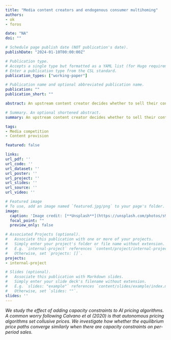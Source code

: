 ```yaml
---
title: "Media content creators and endogenous consumer multihoming"
authors:
- ok
- foros

date: "NA"
doi: ""

# Schedule page publish date (NOT publication's date).
publishDate: "2024-01-10T00:00:00Z"

# Publication type.
# Accepts a single type but formatted as a YAML list (for Hugo requirements).
# Enter a publication type from the CSL standard.
publication_types: ["working-paper"]

# Publication name and optional abbreviated publication name.
publication: ""
publication_short: ""

abstract: An upstream content creator decides whether to sell their content exclusively to one, or to both, downstream media platforms which compete for consumers. The platforms can choose to price low and attract multihoming among the consumers, or price high and induce singlehoming consumers, i.e. exclusive consumers. We study how the content creator’s pricing strategy can shape consumer homing decisions.

# Summary. An optional shortened abstract.
summary: An upstream content creator decides whether to sell their content exclusively to one, or to both, downstream media platforms which compete for consumers. The platforms can choose to price low and attract multihoming among the consumers, or price high and induce singlehoming consumers, i.e. exclusive consumers. We study how the content creator’s pricing strategy can shape consumer homing decisions.

tags:
- Media competition
- Content provision

featured: false

links:
url_pdf: ''
url_code: ''
url_dataset: ''
url_poster: ''
url_project: ''
url_slides: ''
url_source: ''
url_video: ''

# Featured image
# To use, add an image named `featured.jpg/png` to your page's folder. 
image:
  caption: 'Image credit: [**Unsplash**](https://unsplash.com/photos/s9CC2SKySJM)'
  focal_point: ""
  preview_only: false

# Associated Projects (optional).
#   Associate this publication with one or more of your projects.
#   Simply enter your project's folder or file name without extension.
#   E.g. `internal-project` references `content/project/internal-project/index.md`.
#   Otherwise, set `projects: []`.
projects:
- internal-project

# Slides (optional).
#   Associate this publication with Markdown slides.
#   Simply enter your slide deck's filename without extension.
#   E.g. `slides: "example"` references `content/slides/example/index.md`.
#   Otherwise, set `slides: ""`.
slides: ''
---
```


*We study the effect of adding capacity constraints to AI pricing algorithms. A common worry following Calvano et al (2020) is that autonomous pricing algorithms set collusive prices. We investigate how whether the equilibrium price paths converge similarly when there are capacity constraints on per-period sales.*
